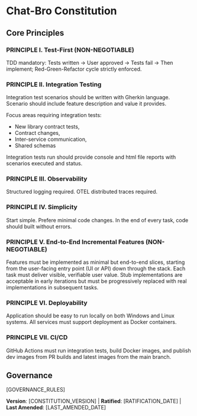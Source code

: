 # Chat-Bro Constitution


## Core Principles

### PRINCIPLE I. Test-First (NON-NEGOTIABLE)
TDD mandatory: Tests written → User approved → Tests fail → Then implement; 
Red-Green-Refactor cycle strictly enforced.


### PRINCIPLE II. Integration Testing
Integration test scenarios should be written with Gherkin language. Scenario should include 
feature description and value it provides.

Focus areas requiring integration tests: 
- New library contract tests, 
- Contract changes, 
- Inter-service communication, 
- Shared schemas

Integration tests run should provide console and html file reports with scenarios executed and status.


### PRINCIPLE III. Observability
Structured logging required. OTEL distributed traces required.


### PRINCIPLE IV. Simplicity
Start simple. Prefere minimal code changes. In the end of every task, code should built without errors.


### PRINCIPLE V. End-to-End Incremental Features (NON-NEGOTIABLE)
Features must be implemented as minimal but end-to-end slices, starting from the user-facing entry point (UI or API) down through the stack. Each task must deliver visible, verifiable user value.
Stub implementations are acceptable in early iterations but must be progressively replaced with real implementations in subsequent tasks.


### PRINCIPLE VI. Deployability
Application should be easy to run locally on both Windows and Linux systems. All services must
support deployment as Docker containers. 


### PRINCIPLE VII. CI/CD
GitHub Actions must run integration tests, build Docker images, and publish dev images from PR builds and latest images from the main branch.


## Governance
<!-- Example: Constitution supersedes all other practices; Amendments require documentation, approval, migration plan -->

[GOVERNANCE_RULES]
<!-- Example: All PRs/reviews must verify compliance; Complexity must be justified; Use [GUIDANCE_FILE] for runtime development guidance -->

**Version**: [CONSTITUTION_VERSION] | **Ratified**: [RATIFICATION_DATE] | **Last Amended**: [LAST_AMENDED_DATE]
<!-- Example: Version: 2.1.1 | Ratified: 2025-06-13 | Last Amended: 2025-07-16 -->